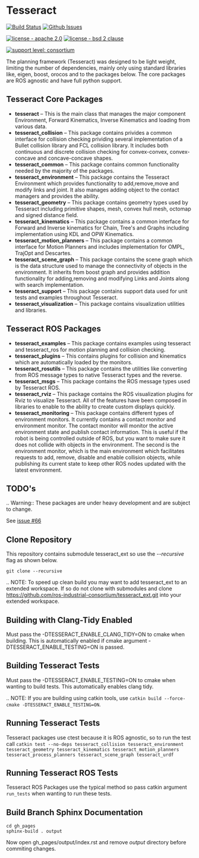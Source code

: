 # Tesseract

[![Build Status](https://travis-ci.com/ros-industrial-consortium/tesseract.svg?branch=master)](https://travis-ci.com/ros-industrial-consortium/tesseract)
[![Github Issues](https://img.shields.io/github/issues/ros-industrial-consortium/tesseract.svg)](http://github.com/ros-industrial-consortium/tesseract/issues)

[![license - apache 2.0](https://img.shields.io/:license-Apache%202.0-yellowgreen.svg)](https://opensource.org/licenses/Apache-2.0)
[![license - bsd 2 clause](https://img.shields.io/:license-BSD%202--Clause-blue.svg)](https://opensource.org/licenses/BSD-2-Clause)

[![support level: consortium](https://img.shields.io/badge/support%20level-consortium-brightgreen.png)](http://rosindustrial.org/news/2016/10/7/better-supporting-a-growing-ros-industrial-software-platform)

The planning framework (Tesseract) was designed to be light weight, limiting the number of dependencies, mainly only using standard libraries like, eigen, boost, orocos and to the packages below. The core packages are ROS agnostic and have full python support.

## Tesseract Core Packages

* **tesseract** – This is the main class that manages the major component Environment, Forward Kinematics, Inverse Kinematics and loading from various data.
* **tesseract_collision** – This package contains privides a common interface for collision checking prividing several implementation of a Bullet collision library and FCL collision library. It includes both continuous and discrete collision checking for convex-convex, convex-concave and concave-concave shapes.
* **tesseract_common** – This package contains common functionality needed by the majority of the packages.
* **tesseract_environment** – This package contains the Tesseract Environment which provides functionality to add,remove,move and modify links and joint. It also manages adding object to the contact managers and provides the ability.
* **tesseract_geometry** – This package contains geometry types used by Tesseract including primitive shapes, mesh, convex hull mesh, octomap and signed distance field.
* **tesseract_kinematics** –  This package contains a common interface for Forward and Inverse kinematics for Chain, Tree's and Graphs including implementation using KDL and OPW Kinematics.
* **tesseract_motion_planners** – This package contains a common interface for Motion Planners and includes implementation for OMPL, TrajOpt and Descartes.
* **tesseract_scene_graph** – This package contains the scene graph which is the data structure used to manage the connectivity of objects in the environment. It inherits from boost graph and provides addition functionality for adding,removing and modifying Links and Joints along with search implementation.
* **tesseract_support** – This package contains support data used for unit tests and examples throughout Tesseract.
* **tesseract_visualization** – This package contains visualization utilities and libraries.

## Tesseract ROS Packages

* **tesseract_examples** – This package contains examples using tesseract and tesseract_ros for motion planning and collision checking.
* **tesseract_plugins** – This contains plugins for collision and kinematics which are automatically loaded by the monitors.
* **tesseract_rosutils** – This package contains the utilities like converting from ROS message types to native Tesseract types and the reverse.
* **tesseract_msgs** – This package contains the ROS message types used by Tesseract ROS.
* **tesseract_rviz** – This package contains the ROS visualization plugins for Rviz to visualize Tesseract. All of the features have been composed in libraries to enable to the ability to create custom displays quickly.
* **tesseract_monitoring** – This package contains different types of environment monitors. It currently contains a contact monitor and environment monitor. The contact monitor will monitor the active environment state and publish contact information. This is useful if the robot is being controlled outside of ROS, but you want to make sure it does not collide with objects in the environment. The second is the environment monitor, which is the main environment which facilitates requests to add, remove, disable and enable collision objects, while publishing its current state to keep other ROS nodes updated with the latest environment.

## TODO's

.. Warning:: These packages are under heavy development and are subject to change.


See [issue #66](https://github.com/ros-industrial-consortium/tesseract/issues/66)

## Clone Repository

This repository contains submodule tesseract_ext so use the *--recursive* flag as shown below.

`git clone --recursive`

.. NOTE: To speed up clean build you may want to add tesseract_ext to an extended workspace. If so do not clone with submodules and clone https://github.com/ros-industrial-consortium/tesseract_ext.git into your extended workspace.

## Building with Clang-Tidy Enabled

Must pass the -DTESSERACT_ENABLE_CLANG_TIDY=ON to cmake when building. This is automatically enabled if cmake argument -DTESSERACT_ENABLE_TESTING=ON is passed.

## Building Tesseract Tests

Must pass the -DTESSERACT_ENABLE_TESTING=ON to cmake when wanting to build tests. This automatically enables clang tidy.

.. NOTE: If you are building using catkin tools, use `catkin build --force-cmake -DTESSERACT_ENABLE_TESTING=ON`.

## Running Tesseract Tests

Tesseract packages use ctest because it is ROS agnostic, so to run the test call `catkin test --no-deps tesseract_collision tesseract_environment tesseract_geometry tesseract_kinematics tesseract_motion_planners tesseract_process_planners tesseract_scene_graph tesseract_urdf`

## Running Tesseract ROS Tests

Tesseract ROS Packages use the typical method so pass catkin argument `run_tests` when wanting to run these tests.

## Build Branch Sphinx Documentation

```
cd gh_pages
sphinx-build . output
```
Now open gh_pages/output/index.rst and remove *output* directory before commiting changes.
